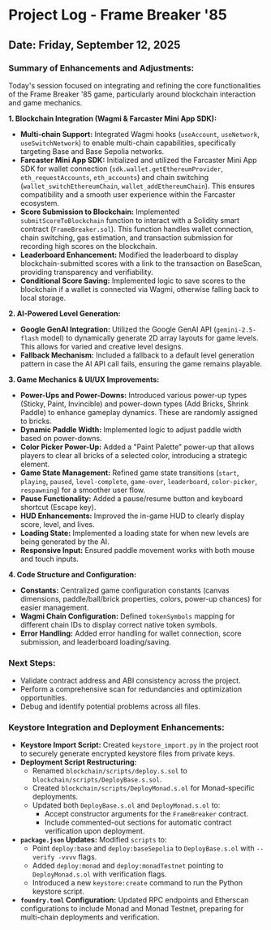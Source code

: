 # Project Log - Frame Breaker '85

## Date: Friday, September 12, 2025

### Summary of Enhancements and Adjustments:

Today's session focused on integrating and refining the core functionalities of the Frame Breaker '85 game, particularly around blockchain interaction and game mechanics.

**1. Blockchain Integration (Wagmi & Farcaster Mini App SDK):**
*   **Multi-chain Support:** Integrated Wagmi hooks (`useAccount`, `useNetwork`, `useSwitchNetwork`) to enable multi-chain capabilities, specifically targeting Base and Base Sepolia networks.
*   **Farcaster Mini App SDK:** Initialized and utilized the Farcaster Mini App SDK for wallet connection (`sdk.wallet.getEthereumProvider`, `eth_requestAccounts`, `eth_accounts`) and chain switching (`wallet_switchEthereumChain`, `wallet_addEthereumChain`). This ensures compatibility and a smooth user experience within the Farcaster ecosystem.
*   **Score Submission to Blockchain:** Implemented `submitScoreToBlockchain` function to interact with a Solidity smart contract (`FrameBreaker.sol`). This function handles wallet connection, chain switching, gas estimation, and transaction submission for recording high scores on the blockchain.
*   **Leaderboard Enhancement:** Modified the leaderboard to display blockchain-submitted scores with a link to the transaction on BaseScan, providing transparency and verifiability.
*   **Conditional Score Saving:** Implemented logic to save scores to the blockchain if a wallet is connected via Wagmi, otherwise falling back to local storage.

**2. AI-Powered Level Generation:**
*   **Google GenAI Integration:** Utilized the Google GenAI API (`gemini-2.5-flash` model) to dynamically generate 2D array layouts for game levels. This allows for varied and creative level designs.
*   **Fallback Mechanism:** Included a fallback to a default level generation pattern in case the AI API call fails, ensuring the game remains playable.

**3. Game Mechanics & UI/UX Improvements:**
*   **Power-Ups and Power-Downs:** Introduced various power-up types (Sticky, Paint, Invincible) and power-down types (Add Bricks, Shrink Paddle) to enhance gameplay dynamics. These are randomly assigned to bricks.
*   **Dynamic Paddle Width:** Implemented logic to adjust paddle width based on power-downs.
*   **Color Picker Power-Up:** Added a "Paint Palette" power-up that allows players to clear all bricks of a selected color, introducing a strategic element.
*   **Game State Management:** Refined game state transitions (`start`, `playing`, `paused`, `level-complete`, `game-over`, `leaderboard`, `color-picker`, `respawning`) for a smoother user flow.
*   **Pause Functionality:** Added a pause/resume button and keyboard shortcut (Escape key).
*   **HUD Enhancements:** Improved the in-game HUD to clearly display score, level, and lives.
*   **Loading State:** Implemented a loading state for when new levels are being generated by the AI.
*   **Responsive Input:** Ensured paddle movement works with both mouse and touch inputs.

**4. Code Structure and Configuration:**
*   **Constants:** Centralized game configuration constants (canvas dimensions, paddle/ball/brick properties, colors, power-up chances) for easier management.
*   **Wagmi Chain Configuration:** Defined `tokenSymbols` mapping for different chain IDs to display correct native token symbols.
*   **Error Handling:** Added error handling for wallet connection, score submission, and leaderboard loading/saving.

### Next Steps:
*   Validate contract address and ABI consistency across the project.
*   Perform a comprehensive scan for redundancies and optimization opportunities.
*   Debug and identify potential problems across all files.

### Keystore Integration and Deployment Enhancements:

*   **Keystore Import Script:** Created `keystore_import.py` in the project root to securely generate encrypted keystore files from private keys.
*   **Deployment Script Restructuring:**
    *   Renamed `blockchain/scripts/deploy.s.sol` to `blockchain/scripts/DeployBase.s.sol`.
    *   Created `blockchain/scripts/DeployMonad.s.ol` for Monad-specific deployments.
    *   Updated both `DeployBase.s.ol` and `DeployMonad.s.ol` to:
        *   Accept constructor arguments for the `FrameBreaker` contract.
        *   Include commented-out sections for automatic contract verification upon deployment.
*   **`package.json` Updates:** Modified `scripts` to:
    *   Point `deploy:base` and `deploy:baseSepolia` to `DeployBase.s.ol` with `--verify -vvvv` flags.
    *   Added `deploy:monad` and `deploy:monadTestnet` pointing to `DeployMonad.s.ol` with verification flags.
    *   Introduced a new `keystore:create` command to run the Python keystore script.
*   **`foundry.toml` Configuration:** Updated RPC endpoints and Etherscan configurations to include Monad and Monad Testnet, preparing for multi-chain deployments and verification.

